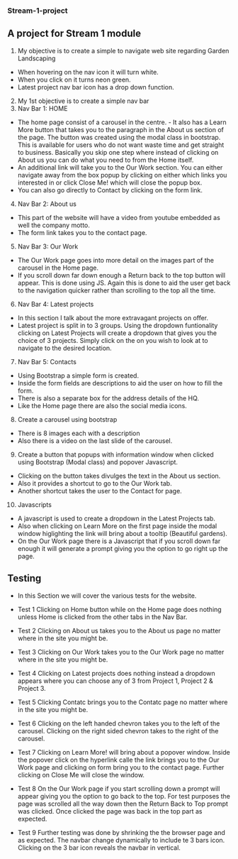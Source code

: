 ### Stream-1-project

## A project for Stream 1 module
1.	My objective is to create a simple to navigate web site regarding Garden Landscaping
- When hovering on the nav icon it will turn white.
- When you click on it turns neon green.
- Latest project nav bar icon has a drop down  function.
2.	My 1st objective is to create a simple nav bar
3.	Nav Bar 1: HOME
- The home page consist of a carousel in the centre. - It also has a Learn More button that takes you to the paragraph in the About us section of the page. 
The button was created using the modal class in bootstrap. This is available for users who do not want waste time and get straight to business. Basically you skip one step where instead of clicking on About us you can do what you need to from the Home itself.
- An additional link will take you to the Our Work section.
You can either navigate away from the box popup by clicking on either which links you interested in or click Close Me! which will close the popup box.
- You can also go directly to Contact by clicking on the form link.
4.	Nav Bar 2: About us
- This part of the website will have a video from youtube embedded as well the company motto.
- The form link takes you to the contact page.
5.	Nav Bar 3: Our Work
- The Our Work page goes into more detail on the images part of the carousel in the Home page.
- If you scroll down far down enough a Return back to the top button will appear. This is done using JS.
Again this is done to aid the user get back to the navigation quicker rather than scrolling to the top all the time.
6.	Nav Bar 4: Latest projects
- In this section I talk about the more extravagant projects on offer.
- Latest project is split in to 3 groups. Using the dropdown funtionality clicking on Latest Projects will create a dropdown that gives you the choice of 3 projects. Simply click on the on you wish to look at to navigate to the desired location.
7.	Nav Bar 5: Contacts
- Using Bootstrap a simple form is created.
- Inside the form fields are descriptions to aid the user on how to fill the form.
- There is also a separate box for the address details of the HQ.
- Like the Home page there are also the social media icons.
8. Create a carousel using bootstrap
- There is 8 images each with a description
- Also there is a video on the last slide of the carousel.
9. Create a button that popups with information window when clicked using Bootstrap (Modal class) and popover Javascript.
- Clicking on the button takes divulges the text in the About us section.
- Also it provides a shortcut to go to the Our Work tab.
- Another shortcut takes the user to the Contact for page.
10. Javascripts
- A javascript is used to create a dropdown in the Latest Projects tab.
- Also when clicking on Learn More on the first page inside the modal window higlighting the link will bring about a tooltip (Beautiful gardens).
- On the Our Work page there is a Javascript that if you scroll down far enough it will generate a prompt giving you the option to go right up the page.


## Testing


- In this Section we will cover the various tests for the website.

- Test 1
Clicking on Home button while on the Home page does nothing unless Home is clicked from the other tabs in the Nav Bar.
- Test 2
Clicking on About us takes you to the About us page no matter where in the site you might be. 
- Test 3
Clicking on Our Work takes you to the Our Work page no matter where in the site you might be.
- Test 4
Clicking on Latest projects does nothing instead a dropdown appears where you can choose any of 3 from Project 1, Project 2 & Project 3.
- Test 5 
Clicking Contatc brings you to the Contatc page no matter where in the site you might be.
- Test 6
Clicking on the left handed chevron takes you to the left of the carousel.
Clicking on the right sided chevron takes to the right of the carousel.
- Test 7
Clicking on Learn More! will bring about a popover window. Inside the popover click on the hyperlink calle the link brings you to the Our Work page and clicking on form bring you to the contact page.
Further clicking on Close Me will close the window.
- Test 8
On the Our Work page if you start scrolling down a prompt will appear giving you the option to go back to the top. For test purposes the page was scrolled all the way down then the Return Back to Top prompt was clicked. Once clicked the page was back in the top part as expected.
- Test 9
Further testing was done by shrinking the the browser page and as expected. The navbar change dynamically to include te 3 bars icon. Clicking on the 3 bar icon reveals the navbar in vertical.